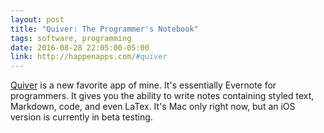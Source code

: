 ```yaml
---
layout: post
title: "Quiver: The Programmer's Notebook"
tags: software, programming
date: 2016-08-28 22:05:00-05:00
link: http://happenapps.com/#quiver
---
```


[Quiver][1] is a new favorite app of mine. It's essentially Evernote for programmers. It gives you the ability to write notes containing styled text, Markdown, code, and even LaTex. It's Mac only right now, but an iOS version is currently in beta testing.

[1]: http://happenapps.com/#quiver

